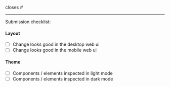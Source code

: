 closes #

---
Submission checklist: 

<!-- Remove anything below that is not applicable -->   

#### Layout
- [ ] Change looks good in the desktop web ui
- [ ] Change looks good in the mobile web ui

#### Theme
- [ ] Components / elements inspected in light mode 
- [ ] Components / elements inspected in dark mode 